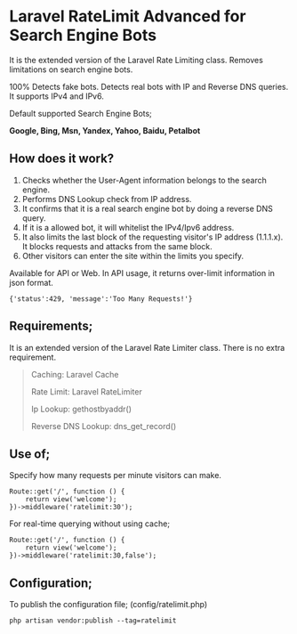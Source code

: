 # Laravel RateLimit Advanced for Search Engine Bots

It is the extended version of the Laravel Rate Limiting class.
Removes limitations on search engine bots.

100% Detects fake bots.
Detects real bots with IP and Reverse DNS queries.
It supports IPv4 and IPv6.

Default supported Search Engine Bots;

**Google, Bing, Msn, Yandex, Yahoo, Baidu, Petalbot**

## How does it work?

 1. Checks whether the User-Agent information belongs to the search engine. 
 2. Performs DNS Lookup check from IP address. 
 3. It confirms that it is a real search engine bot by doing a reverse DNS query. 
 4. If it is a allowed bot, it will whitelist the IPv4/Ipv6 address. 
 5. It also limits the last block of the requesting visitor's IP address (1.1.1.x). It blocks requests and attacks from the same block.
 6. Other visitors can enter the site within the limits you specify. 

Available for API or Web.
In API usage, it returns over-limit information in json format.

    {'status':429, 'message':'Too Many Requests!'}
    

## Requirements;

It is an extended version of the Laravel Rate Limiter class. There is no extra requirement.

> Caching: 							Laravel Cache 
> 
> Rate Limit: 						Laravel RateLimiter
> 
> Ip Lookup: 						gethostbyaddr() 
> 
> Reverse DNS Lookup: 	dns_get_record()



## Use of;
Specify how many requests per minute visitors can make.

    Route::get('/', function () {
        return view('welcome');
    })->middleware('ratelimit:30');

For real-time querying without using cache;

    Route::get('/', function () {
        return view('welcome');
    })->middleware('ratelimit:30,false');
    
    
## Configuration;
  To publish the configuration file; (config/ratelimit.php)

    php artisan vendor:publish --tag=ratelimit
    
    
    
    
    
    
